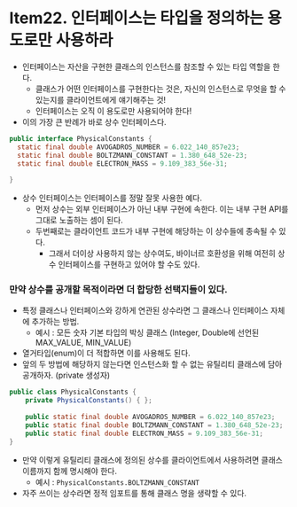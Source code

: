 # Item22. 인터페이스는 타입을 정의하는 용도로만 사용하라
* 인터페이스는 자산을 구현한 클래스의 인스턴스를 참조할 수 있는 타입 역할을 한다.
    * 클래스가 어떤 인터페이스를 구현한다는 것은, 자신의 인스턴스로 무엇을 할 수 있는지를 클라이언트에게 얘기해주는 것!
    * 인터페이스는 오직 이 용도로만 사용되어야 한다!
* 이의 가장 큰 반례가 바로 상수 인터페이스다.
```java
public interface PhysicalConstants {
  static final double AVOGADROS_NUMBER = 6.022_140_857e23;
  static final double BOLTZMANN_CONSTANT = 1.380_648_52e-23;
  static final double ELECTRON_MASS = 9.109_383_56e-31;
  
}
```
* 상수 인터페이스는 인터페이스를 정말 잘못 사용한 예다.
  * 먼저 상수는 외부 인터페이스가 아닌 내부 구현에 속한다. 이는 내부 구현 API를 그대로 노출하는 셈이 된다.
  * 두번째로는 클라이언트 코드가 내부 구현에 해당하는 이 상수들에 종속될 수 있다.
    * 그래서 더이상 사용하지 않는 상수여도, 바이너르 호환성을 위해 여전히 상수 인터페이스를 구현하고 있어야 할 수도 있다.

### 만약 상수를 공개할 목적이라면 더 합당한 선택지들이 있다.
* 특정 클래스나 인터페이스와 강하게 연관된 상수라면 그 클래스나 인터페이스 자체에 추가하는 방법.
  * 예시 : 모든 숫자 기본 타입의 박싱 클래스 (Integer, Double에 선언된 MAX_VALUE, MIN_VALUE)
* 열거타입(enum)이 더 적합하면 이를 사용해도 된다.
* 앞의 두 방법에 해당하지 않는다면 인스턴스화 할 수 없는 유틸리티 클래스에 담아 공개하자. (private 생성자)
```java
public class PhysicalConstants {
    private PhysicalConstants() { };
    
    public static final double AVOGADROS_NUMBER = 6.022_140_857e23;
    public static final double BOLTZMANN_CONSTANT = 1.380_648_52e-23;
    public static final double ELECTRON_MASS = 9.109_383_56e-31;
}
```
* 만약 이렇게 유틸리티 클래스에 정의된 상수를 클라이언트에서 사용하려면 클래스 이름까지 함께 명시해야 한다.
  * 예시 : `PhysicalConstants.BOLTZMANN_CONSTANT` 
* 자주 쓰이는 상수라면 정적 임포트를 통해 클래스 명을 생략할 수 있다.